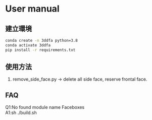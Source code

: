 # User manual

## 建立環境
```bash
conda create -n 3ddfa python=3.8
conda activate 3ddfa
pip install -r requirements.txt
```
## 使用方法
1. remove_side_face.py -> delete all side face, reserve frontal face.

## FAQ
Q1:No found module name Faceboxes  
A1:sh ./build.sh
